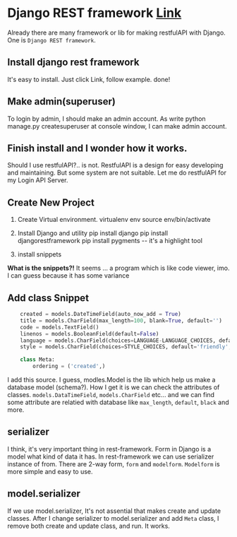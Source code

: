 # Django REST framework [Link](https://www.django-rest-framework.org)

Already there are many framework or lib for making restfulAPI with Django. One is `Django REST framework`.

## Install django rest framework
It's easy to install. Just click Link, follow example. done!

## Make admin(superuser)
To login by admin, I should make an admin account. As write python manage.py 
createsuperuser at console window, I can make admin account.

## Finish install and I wonder how it works.

Should I use restfulAPI?.. is not.  RestfulAPI is a design for easy developing and maintaining. But some system are not suitable. Let me do restfulAPI for my Login API Server.

## Create New Project

1. Create Virtual environment.
    virtualenv env
    source env/bin/activate

2. Install Django and utility
    pip install django
    pip install djangorestframework
    pip install pygments -- it's a highlight tool

3. install snippets

__What is the snippets?!__
It seems ... a program which is like code viewer, imo.
I can guess because it has some variance

## Add class Snippet

```Python class Snippet(models.Model):
    created = models.DateTimeField(auto_now_add = True)
    title = models.CharField(max_length=100, blank=True, default='')
    code = models.TextField()
    linenos = models.BooleanField(default=False)
    language = models.CharField(choices=LANGUAGE-LANGUAGE_CHOICES, default='python', max_length=100)
    style = models.CharField(choices=STYLE_CHOICES, default='friendly', max_length=100)

    class Meta:
        ordering = ('created',) 
```
        
I add this source. I guess, modles.Model is the lib which help us make a database model (schema?). How I get it is we can check the attributes of classes. `models.DataTimeField`, `models.CharField` etc... and we can find some attribute are relatied with database like `max_length`, `default`, `black` and more.


## __serializer__
I think, it's very important thing in rest-framework. Form in Django is a model what kind of data it has. In rest-framework we can use serializer instance of from. There are 2-way form, `form` and `modelform`. `Modelform` is more simple and easy to use. 

## __model.serializer__
If we use model.serializer, It's not assential that makes create and update classes. After I change serializer to model.serializer and add `Meta` class, I remove both create and update class, and run. It works.


